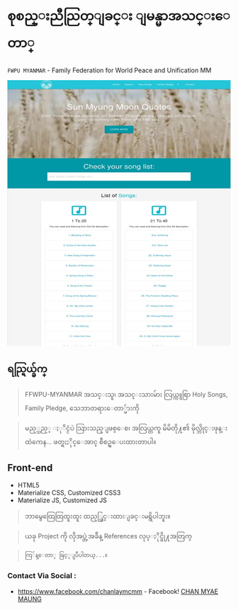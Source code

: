 
# စုစည္းညီညြတ္ျခင္း ျမန္မာအသင္းေတာ္

`FWPU MYANMAR` - Family Federation for World Peace and Unification MM

<p align="center">
  <img width="800" height="600" src="/root/image/Screen-Cast.jpeg">
</p>

## ရည္ရြယ္ခ်က္

> FFWPU-MYANMAR အသင္းသူ၊ အသင္းသားမ်ား လြယ္ကူစြာ Holy Songs, Family Pledge, သေဘာတရားေတာ္မ်ားကို

> မည့္သည့္ ႏုိင္ငံပဲ သြားသည္ျဖစ္ေစ၊ အလြယ္တကူ မိမိတို႔၏ မိုလ္ဘိုင္းဖုန္းထဲကေန... ဖတ္ရႈႏိုင္ေအာင္ စီစဥ္ေပးထားတာပါ။

## Front-end
- HTML5
- Materialize CSS, Customized CSS3
- Materialize JS, Customized JS

> ဘာမွေထြေထြထူးထူး ထည့္သြင္းထားျခင္းမရွိပါဘူး။

> ယခု Project ကို လိုအပ္တဲ့အခ်ိန္ References လုပ္ႏိုင္ဖို႔အတြက္

> `ကြ်န္ေတာ္ ခြင့္ျပဳပါတယ္...။`

### Contact Via Social :
- https://www.facebook.com/chanlaymcmm - Facebook!
[CHAN MYAE MAUNG](https://www.chanmyaemaung.net/)
